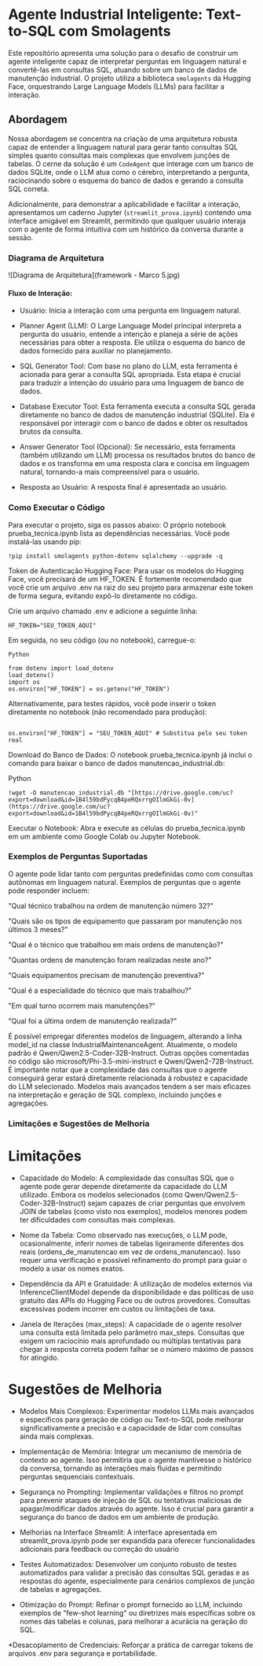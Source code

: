 # Agente Industrial Inteligente: Text-to-SQL com Smolagents

Este repositório apresenta uma solução para o desafio de construir um agente inteligente capaz de interpretar perguntas em linguagem natural e convertê-las em consultas SQL, atuando sobre um banco de dados de manutenção industrial. O projeto utiliza a biblioteca `smolagents` da Hugging Face, orquestrando Large Language Models (LLMs) para facilitar a interação.

## Abordagem

Nossa abordagem se concentra na criação de uma arquitetura robusta capaz de entender a linguagem natural para gerar tanto consultas SQL simples quanto consultas mais complexas que envolvem junções de tabelas. O cerne da solução é um `CodeAgent` que interage com um banco de dados SQLite, onde o LLM atua como o cérebro, interpretando a pergunta, raciocinando sobre o esquema do banco de dados e gerando a consulta SQL correta.

Adicionalmente, para demonstrar a aplicabilidade e facilitar a interação, apresentamos um caderno Jupyter (`streamlit_prova.ipynb`) contendo uma interface amigável em Streamlit, permitindo que qualquer usuário interaja com o agente de forma intuitiva com um histórico da conversa durante a sessão.

### Diagrama de Arquitetura

![Diagrama de Arquitetura](framework - Marco 5.jpg)


#### Fluxo de Interação:

* Usuário: Inicia a interação com uma pergunta em linguagem natural.

* Planner Agent (LLM): O Large Language Model principal interpreta a pergunta do usuário, entende a intenção e planeja a série de ações necessárias para obter a resposta. Ele utiliza o esquema do banco de dados fornecido para auxiliar no planejamento.

* SQL Generator Tool: Com base no plano do LLM, esta ferramenta é acionada para gerar a consulta SQL apropriada. Esta etapa é crucial para traduzir a intenção do usuário para uma linguagem de banco de dados.

* Database Executor Tool: Esta ferramenta executa a consulta SQL gerada diretamente no banco de dados de manutenção industrial (SQLite). Ela é responsável por interagir com o banco de dados e obter os resultados brutos da consulta.

* Answer Generator Tool (Opcional): Se necessário, esta ferramenta (também utilizando um LLM) processa os resultados brutos do banco de dados e os transforma em uma resposta clara e concisa em linguagem natural, tornando-a mais compreensível para o usuário.

* Resposta ao Usuário: A resposta final é apresentada ao usuário.

### Como Executar o Código
Para executar o projeto, siga os passos abaixo:
O próprio notebook prueba_tecnica.ipynb lista as dependências necessárias. Você pode instalá-las usando pip:
```
!pip install smolagents python-dotenv sqlalchemy --upgrade -q
```

Token de Autenticação Hugging Face:
Para usar os modelos do Hugging Face, você precisará de um HF_TOKEN. É fortemente recomendado que você crie um arquivo .env na raiz do seu projeto para armazenar este token de forma segura, evitando expô-lo diretamente no código.

Crie um arquivo chamado .env e adicione a seguinte linha:
```
HF_TOKEN="SEU_TOKEN_AQUI"
```
Em seguida, no seu código (ou no notebook), carregue-o:
```
Python

from dotenv import load_dotenv
load_dotenv()
import os
os.environ["HF_TOKEN"] = os.getenv("HF_TOKEN")
```
Alternativamente, para testes rápidos, você pode inserir o token diretamente no notebook (não recomendado para produção):

```

os.environ["HF_TOKEN"] = "SEU_TOKEN_AQUI" # Substitua pelo seu token real

```
Download do Banco de Dados:
O notebook prueba_tecnica.ipynb já inclui o comando para baixar o banco de dados manutencao_industrial.db:

Python
```
!wget -O manutencao_industrial.db "[https://drive.google.com/uc?export=download&id=1B4l59bdPycqB4peRQxrrgOIlmGkGi-0v](https://drive.google.com/uc?export=download&id=1B4l59bdPycqB4peRQxrrgOIlmGkGi-0v)"
```
Executar o Notebook:
Abra e execute as células do prueba_tecnica.ipynb em um ambiente como Google Colab ou Jupyter Notebook.

### Exemplos de Perguntas Suportadas
O agente pode lidar tanto com perguntas predefinidas como com consultas autônomas em linguagem natural. Exemplos de perguntas que o agente pode responder incluem:

"Qual técnico trabalhou na ordem de manutenção número 32?"

"Quais são os tipos de equipamento que passaram por manutenção nos últimos 3 meses?"

"Qual é o técnico que trabalhou em mais ordens de manutenção?"

"Quantas ordens de manutenção foram realizadas neste ano?"

"Quais equipamentos precisam de manutenção preventiva?"

"Qual é a especialidade do técnico que mais trabalhou?"

"Em qual turno ocorrem mais manutenções?"

"Qual foi a última ordem de manutenção realizada?"

É possível empregar diferentes modelos de linguagem, alterando a linha model_id na classe IndustrialMaintenanceAgent. Atualmente, o modelo padrão é Qwen/Qwen2.5-Coder-32B-Instruct. Outras opções comentadas no código são microsoft/Phi-3.5-mini-instruct e Qwen/Qwen2-72B-Instruct. É importante notar que a complexidade das consultas que o agente conseguirá gerar estará diretamente relacionada à robustez e capacidade do LLM selecionado. Modelos mais avançados tendem a ser mais eficazes na interpretação e geração de SQL complexo, incluindo junções e agregações.

### Limitações e Sugestões de Melhoria
# Limitações
* Capacidade do Modelo: A complexidade das consultas SQL que o agente pode gerar depende diretamente da capacidade do LLM utilizado. Embora os modelos selecionados (como Qwen/Qwen2.5-Coder-32B-Instruct) sejam capazes de criar perguntas que envolvem JOIN de tabelas (como visto nos exemplos), modelos menores podem ter dificuldades com consultas mais complexas.

* Nome da Tabela: Como observado nas execuções, o LLM pode, ocasionalmente, inferir nomes de tabelas ligeiramente diferentes dos reais (ordens_de_manutencao em vez de ordens_manutencao). Isso requer uma verificação e possível refinamento do prompt para guiar o modelo a usar os nomes exatos.

* Dependência da API e Gratuidade: A utilização de modelos externos via InferenceClientModel depende da disponibilidade e das políticas de uso gratuito das APIs do Hugging Face ou de outros provedores. Consultas excessivas podem incorrer em custos ou limitações de taxa.

* Janela de Iterações (max_steps): A capacidade de o agente resolver uma consulta está limitada pelo parâmetro max_steps. Consultas que exigem um raciocínio mais aprofundado ou múltiplas tentativas para chegar à resposta correta podem falhar se o número máximo de passos for atingido.


# Sugestões de Melhoria
* Modelos Mais Complexos: Experimentar modelos LLMs mais avançados e específicos para geração de código ou Text-to-SQL pode melhorar significativamente a precisão e a capacidade de lidar com consultas ainda mais complexas.

* Implementação de Memória: Integrar um mecanismo de memória de contexto ao agente. Isso permitiria que o agente mantivesse o histórico da conversa, tornando as interações mais fluidas e permitindo perguntas sequenciais contextuais.

* Segurança no Prompting: Implementar validações e filtros no prompt para prevenir ataques de injeção de SQL ou tentativas maliciosas de apagar/modificar dados através do agente. Isso é crucial para garantir a segurança do banco de dados em um ambiente de produção.

* Melhorias na Interface Streamlit: A interface apresentada em streamlit_prova.ipynb pode ser expandida para oferecer funcionalidades adicionais para feedback ou correção do usuário

* Testes Automatizados: Desenvolver um conjunto robusto de testes automatizados para validar a precisão das consultas SQL geradas e as respostas do agente, especialmente para cenários complexos de junção de tabelas e agregações.

* Otimização do Prompt: Refinar o prompt fornecido ao LLM, incluindo exemplos de "few-shot learning" ou diretrizes mais específicas sobre os nomes das tabelas e colunas, para melhorar a acurácia na geração do SQL.

*Desacoplamento de Credenciais: Reforçar a prática de carregar tokens de arquivos .env para segurança e portabilidade.
